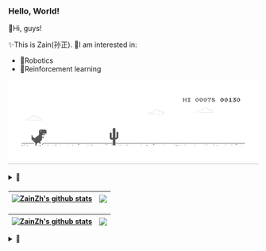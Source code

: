 ### Hello, World!
👋Hi, guys! 

✨This is Zain(孙正).
🤔I am interested in:
- 🤖️Robotics 
- 🧠Reinforcement learning


![Dino](https://raw.githubusercontent.com/praveenscience/praveenscience/master/dino.gif)

<details>
<summary>🌱</summary>
<pre><code>

<!--START_SECTION:waka-->
**I'm an Early 🐤** 

```text
🌞 Morning    50 commits     ██░░░░░░░░░░░░░░░░░░░░░░░   9.94% 
🌆 Daytime    269 commits    █████████████░░░░░░░░░░░░   53.48% 
🌃 Evening    175 commits    ████████░░░░░░░░░░░░░░░░░   34.79% 
🌙 Night      9 commits      ░░░░░░░░░░░░░░░░░░░░░░░░░   1.79%

```
📅 **I'm Most Productive on Thursday** 

```text
Monday       84 commits     ████░░░░░░░░░░░░░░░░░░░░░   16.7% 
Tuesday      62 commits     ███░░░░░░░░░░░░░░░░░░░░░░   12.33% 
Wednesday    108 commits    █████░░░░░░░░░░░░░░░░░░░░   21.47% 
Thursday     134 commits    ██████░░░░░░░░░░░░░░░░░░░   26.64% 
Friday       80 commits     ████░░░░░░░░░░░░░░░░░░░░░   15.9% 
Saturday     22 commits     █░░░░░░░░░░░░░░░░░░░░░░░░   4.37% 
Sunday       13 commits     ░░░░░░░░░░░░░░░░░░░░░░░░░   2.58%

```


📊 **This Week I Spent My Time On** 

```text
⌚︎ Time Zone: Asia/Shanghai

💬 Programming Languages: 
Python                   3 hrs 25 mins       █████████████████████░░░░   86.1% 
Text                     14 mins             █░░░░░░░░░░░░░░░░░░░░░░░░   6.19% 
YAML                     8 mins              ░░░░░░░░░░░░░░░░░░░░░░░░░   3.39% 
JSON                     6 mins              ░░░░░░░░░░░░░░░░░░░░░░░░░   2.77% 
C++                      1 min               ░░░░░░░░░░░░░░░░░░░░░░░░░   0.51%

🔥 Editors: 
PyCharm                  3 hrs 17 mins       ████████████████████░░░░░   82.48% 
CLion                    39 mins             ████░░░░░░░░░░░░░░░░░░░░░   16.65% 
VS Code                  2 mins              ░░░░░░░░░░░░░░░░░░░░░░░░░   0.87%

💻 Operating System: 
Linux                    3 hrs 59 mins       █████████████████████████   100.0% 
Mac                      0 secs              ░░░░░░░░░░░░░░░░░░░░░░░░░   0.0%

```

**I Mostly Code in Python** 

```text
Python                   11 repos            ██████████████░░░░░░░░░░░   57.89% 
C++                      6 repos             ████████░░░░░░░░░░░░░░░░░   31.58% 
Jupyter Notebook         1 repo              █░░░░░░░░░░░░░░░░░░░░░░░░   5.26% 
C                        1 repo              █░░░░░░░░░░░░░░░░░░░░░░░░   5.26%

```



 Last Updated on 29/12/2022 01:25:34 UTC
<!--END_SECTION:waka-->
</code></pre>
</details>



#### 
| <a href="https://github.com/ZainZh/github-readme-stats"><img align="center" src="https://github-readme-stats-an0fxpx8x-zainzh.vercel.app/api/top-langs/?username=ZainZh&layout=compact&show_icons=true&include_all_commits=true&theme=buefy&hide_border=true" alt="ZainZh's github stats" /></a> | <a href="https://github.com/ZainZh/github-readme-stats"><img align="center" src="https://github-readme-stats-an0fxpx8x-zainzh.vercel.app/api/wakatime?username=ZainZh&layout=compact&theme=buefy&hide_border=true&langs_count=8" /></a> |
| ------------- | ------------- |

#### 
| <a href="https://github.com/ZainZh/github-readme-stats"><img align="center" src="https://github-readme-stats-an0fxpx8x-zainzh.vercel.app/api?username=ZainZh&show_icons=true&include_all_commits=true&theme=buefy&hide_border=true" alt="ZainZh's github stats" /></a> | <a href="https://github.com/ZainZh/github-readme-stats"><img align="center" src="https://github-readme-streak-stats.herokuapp.com/?user=ZainZh&layout=compact&theme=buefy&hide_border=true" /></a> |
| --- | --- |


<details>
<summary>💬</summary>
<pre><code>

Most Used Languages: The language that I used most in all projects.
Wakatime Stats: My working time stats in the past fourteen days.
Github stats: My growth process.
</code></pre>
</details>

<!--
**ZainZh/ZainZh** is a ✨ _special_ ✨ repository because its `README.md` (this file) appears on your GitHub profile.

Here are some ideas to get you started:

- 🔭 I’m currently working on ...
- 🌱 I’m currently learning ...
- 👯 I’m looking to collaborate on ...
- 🤔 I’m looking for help with ...
- 💬 Ask me about ...
- 📫 How to reach me: ...
- 😄 Pronouns: ...
- ⚡ Fun fact: ...
-->

